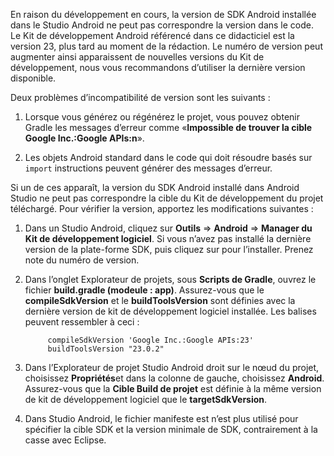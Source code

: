 En raison du développement en cours, la version de SDK Android installée dans le Studio Android ne peut pas correspondre la version dans le code. Le Kit de développement Android référencé dans ce didacticiel est la version 23, plus tard au moment de la rédaction. Le numéro de version peut augmenter ainsi apparaissent de nouvelles versions du Kit de développement, nous vous recommandons d’utiliser la dernière version disponible.

Deux problèmes d’incompatibilité de version sont les suivants :

1. Lorsque vous générez ou régénérez le projet, vous pouvez obtenir Gradle les messages d’erreur comme «**Impossible de trouver la cible Google Inc.:Google APIs:n**».

2. Les objets Android standard dans le code qui doit résoudre basés sur `import` instructions peuvent générer des messages d’erreur.

Si un de ces apparaît, la version du SDK Android installé dans Android Studio ne peut pas correspondre la cible du Kit de développement du projet téléchargé.  Pour vérifier la version, apportez les modifications suivantes :


1. Dans un Studio Android, cliquez sur **Outils** => **Android** => **Manager du Kit de développement logiciel**. Si vous n’avez pas installé la dernière version de la plate-forme SDK, puis cliquez sur pour l’installer. Prenez note du numéro de version.

2. Dans l’onglet Explorateur de projets, sous **Scripts de Gradle**, ouvrez le fichier **build.gradle (modeule : app)**. Assurez-vous que le **compileSdkVersion** et le **buildToolsVersion** sont définies avec la dernière version de kit de développement logiciel installée. Les balises peuvent ressembler à ceci :
 
            compileSdkVersion 'Google Inc.:Google APIs:23'
            buildToolsVersion "23.0.2"
    
3. Dans l’Explorateur de projet Studio Android droit sur le nœud du projet, choisissez **Propriétés**et dans la colonne de gauche, choisissez **Android**. Assurez-vous que la **Cible Build de projet** est définie à la même version de kit de développement logiciel que le **targetSdkVersion**.

4. Dans Studio Android, le fichier manifeste est n’est plus utilisé pour spécifier la cible SDK et la version minimale de SDK, contrairement à la casse avec Eclipse.

